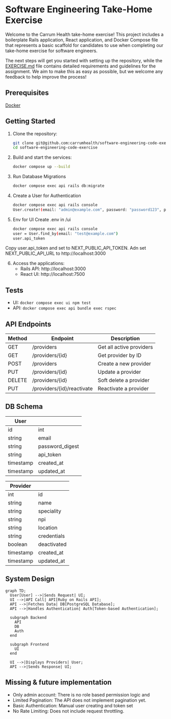 # Software Engineering Take-Home Exercise

Welcome to the Carrum Health take-home exercise! This project includes a boilerplate Rails application, React application, and Docker Compose file that represents a basic scaffold for candidates to use when completing our take-home exercise for software engineers.

The next steps will get you started with setting up the repository, while the [EXERCISE.md](./EXERCISE.md) file contains detailed requirements and guidelines for the assignment. We aim to make this as easy as possible, but we welcome any feedback to help improve the process!

## Prerequisites

[Docker](https://www.docker.com/)

## Getting Started

1. Clone the repository:
   ```sh
   git clone git@github.com:carrumhealth/software-engineering-code-exercise.git
   cd software-engineering-code-exercise
   ```

2. Build and start the services:
   ```sh
   docker compose up --build
   ```

3. Run Database Migrations
   ```sh
   docker compose exec api rails db:migrate
   ```
4. Create a User for Authentication
   ```sh
   docker compose exec api rails console
   User.create!(email: "admin@example.com", password: "password123", password_confirmation: "password123")
   ```

5. Env for UI
Create .env in /ui
   ```sh
   docker compose exec api rails console
   user = User.find_by(email: "test@example.com")
   user.api_token
   ```
Copy user.api_token and set to NEXT_PUBLIC_API_TOKEN.
Adn set NEXT_PUBLIC_API_URL to http://localhost:3000

6. Access the applications:
   - Rails API: http://localhost:3000
   - React UI: http://localhost:7500

## Tests
- UI: ```docker compose exec ui npm test```
- API: ```docker compose exec api bundle exec rspec```

## API Endpoints
| Method | Endpoint | Description |
| --- | --- | --- |
| GET | /providers | Get all active providers |
| GET | /providers/{id} | Get provider by ID |
| POST | /providers | Create a new provider |
| PUT | /providers/{id} | Update a provider |
| DELETE | /providers/{id} | Soft delete a provider |
| PUT | /providers/{id}/reactivate | Reactivate a provider |

## DB Schema
| User |  |
| --- | --- |
| id | int |
| string | email |
| string | password\_digest |
| string | api\_token |
| timestamp | created\_at |
| timestamp | updated\_at |

| Provider |  |
| --- | --- |
| int | id |
| string | name |
| string | speciality |
| string | npi |
| string | location |
| string | credentials |
| boolean | deactivated |
| timestamp | created\_at |
| timestamp | updated\_at |

## System Design

```mermaid
graph TD;
  User[User] -->|Sends Request| UI;
  UI -->|API Call| API[Ruby on Rails API];
  API -->|Fetches Data| DB[PostgreSQL Database];
  API -->|Handles Authentication| Auth[Token-based Authentication];

  subgraph Backend
    API
    DB
    Auth
  end

  subgraph Frontend
    UI
  end

  UI -->|Displays Providers| User;
  API -->|Sends Response| UI;
```

## Missing & future implementation
- Only admin account: There is no role based permission logic and 
- Limited Pagination: The API does not implement pagination yet.
- Basic Authentication: Manual user creating and token set
- No Rate Limiting: Does not include request throttling.
